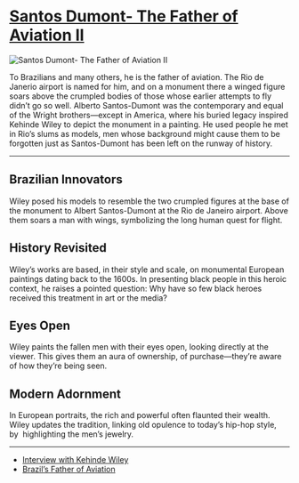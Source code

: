# [Santos Dumont- The Father of Aviation II](http://artsmia.github.io/griot/#/o/107241)
![Santos Dumont- The Father of Aviation II](http://api.artsmia.org/images/107241/large.jpg)

To Brazilians and many others, he is the father of aviation. The Rio de Janerio airport is named for him, and on a monument there a winged figure soars above the crumpled bodies of those whose earlier attempts to fly didn’t go so well. Alberto Santos-Dumont was the contemporary and equal of the Wright brothers—except in America, where his buried legacy inspired Kehinde Wiley to depict the monument in a painting. He used people he met in Rio’s slums as models, men whose background might cause them to be forgotten just as Santos-Dumont has been left on the runway of history.

---

## Brazilian Innovators

Wiley posed his models to resemble the two crumpled figures at the base of the monument to Albert Santos-Dumont at the Rio de Janeiro airport. Above them soars a man with wings, symbolizing the long human quest for flight.

## History Revisited

Wiley’s works are based, in their style and scale, on monumental European paintings dating back to the 1600s. In presenting black people in this heroic context, he raises a pointed question: Why have so few black heroes received this treatment in art or the media?

## Eyes Open

Wiley paints the fallen men with their eyes open, looking directly at the viewer. This gives them an aura of ownership, of purchase—they’re aware of how they’re being seen.

## Modern Adornment

In European portraits, the rich and powerful often flaunted their wealth. Wiley updates the tradition, linking old opulence to today’s hip-hop style, by  highlighting the men’s jewelry.

---

* [Interview with Kehinde Wiley](../stories/interview-with-kehinde-wiley.md)
* [Brazil’s Father of Aviation ](../stories/brazil-s-father-of-aviation.md)
